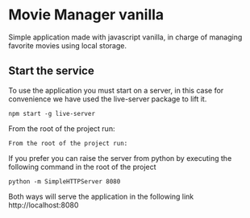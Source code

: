# Movie Manager vanilla
Simple application made with javascript vanilla, in charge of managing favorite movies using local storage.

## Start the service

To use the application you must start on a server, in this case for convenience we have used the live-server package to lift it.

    npm start -g live-server

From the root of the project run: 

    From the root of the project run: 

If you prefer you can raise the server from python by executing the following command in the root of the project

    python -m SimpleHTTPServer 8080

Both ways will serve the application in the following link http://localhost:8080


